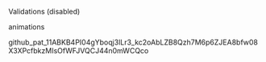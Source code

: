 Validations (disabled)

animations


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
